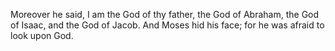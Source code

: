 Moreover he said, I am the God of thy father, the God of Abraham, the God of Isaac, and the God of Jacob. And Moses hid his face; for he was afraid to look upon God.
